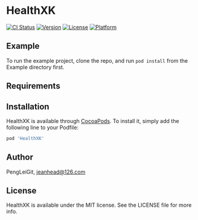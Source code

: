# HealthXK

[![CI Status](https://img.shields.io/travis/PengLeiGit/HealthXK.svg?style=flat)](https://travis-ci.org/PengLeiGit/HealthXK)
[![Version](https://img.shields.io/cocoapods/v/HealthXK.svg?style=flat)](https://cocoapods.org/pods/HealthXK)
[![License](https://img.shields.io/cocoapods/l/HealthXK.svg?style=flat)](https://cocoapods.org/pods/HealthXK)
[![Platform](https://img.shields.io/cocoapods/p/HealthXK.svg?style=flat)](https://cocoapods.org/pods/HealthXK)

## Example

To run the example project, clone the repo, and run `pod install` from the Example directory first.

## Requirements

## Installation

HealthXK is available through [CocoaPods](https://cocoapods.org). To install
it, simply add the following line to your Podfile:

```ruby
pod 'HealthXK'
```

## Author

PengLeiGit, jeanhead@126.com

## License

HealthXK is available under the MIT license. See the LICENSE file for more info.

